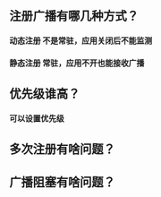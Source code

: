 
## 注册广播有哪几种方式？
#### 动态注册 不是常驻，应用关闭后不能监测
#### 静态注册 常驻，应用不开也能接收广播

## 优先级谁高？
#### <intent-filter android:priority="9">
#### 可以设置优先级
## 多次注册有啥问题？

## 广播阻塞有啥问题？
